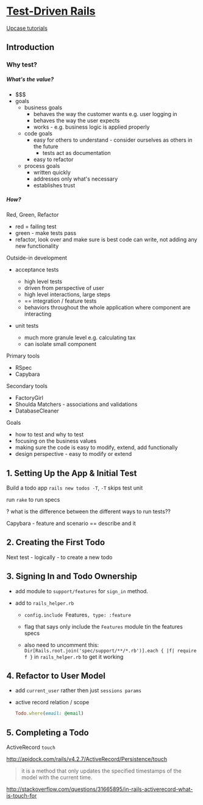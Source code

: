 # [Test-Driven Rails](https://thoughtbot.com/upcase/test-driven-rails)

[Upcase tutorials](https://thoughtbot.com/upcase/practice)

## Introduction

### Why test?

##### What's the value?
- $$$
- goals
  - business goals
    - behaves the way the customer wants e.g. user logging in
    - behaves the way the user expects
    - works - e.g. business logic is applied properly
  - code goals
    - easy for others to understand - consider ourselves as others in the future
      - tests act as documentation
    - easy to refactor
  - process goals
    - written quickly
    - addresses only what's necessary
    - establishes trust

##### How?

Red, Green, Refactor
- red = failing test
- green - make tests pass
- refactor, look over and make sure is best code can write, not adding any new functionality

Outside-in development
- acceptance tests
  - high level tests
  - driven from perspective of user
  - high level interactions, large steps
  - == integration / feature tests
  - behaviors throughout the whole application where component are interacting

- unit tests
  - much more granule level e.g. calculating tax
  - can isolate small component


Primary tools
- RSpec
- Capybara


Secondary tools
- FactoryGirl
- Shoulda Matchers - associations and validations
- DatabaseCleaner


Goals
- how to test and why to test
- focusing on the business values
- making sure the code is easy to modify, extend, add functionally
- design perspective - easy to modify or extend


## 1. Setting Up the App & Initial Test

Build a todo app
`rails new todos -T`, `-T` skips test unit

run `rake` to run specs

? what is the difference between the different ways to run tests??


Capybara - feature and scenario ==  describe and it


## 2. Creating the First Todo

Next test - logically - to create a new todo

## 3. Signing In and Todo Ownership

- add module to `support/features` for `sign_in` method.

- add to `rails_helper.rb`

  - `config.include `Features`, type: :feature`

  - flag that says only include the `Features` module tin the features specs

  - also need to uncomment this:
      `Dir[Rails.root.join('spec/support/**/*.rb')].each { |f| require f }` in `rails_helper.rb` to get it working

## 4. Refactor to User Model

- add `current_user` rather then just `sessions params`

- active record relation / scope

  ```ruby
  Todo.where(email: @email)
  ```

## 5. Completing a Todo

ActiveRecord `touch`

http://apidock.com/rails/v4.2.7/ActiveRecord/Persistence/touch

> it is a method that only updates the specified timestamps of the model with the current time.

http://stackoverflow.com/questions/31665895/in-rails-activerecord-what-is-touch-for
